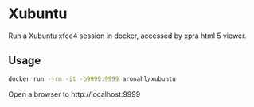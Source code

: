 # Xubuntu

Run a Xubuntu xfce4 session in docker, accessed by xpra html 5 viewer.

## Usage

```bash
docker run --rm -it -p9999:9999 aronahl/xubuntu
```

Open a browser to http://localhost:9999